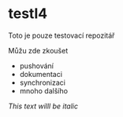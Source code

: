 # testl4

Toto je pouze testovací repozitář

Můžu zde zkoušet
  * pushování
  * dokumentaci
  * synchronizaci
  * mnoho dalšího

*This text willl be italic*
